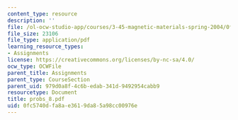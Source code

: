 ```yaml
---
content_type: resource
description: ''
file: /ol-ocw-studio-app/courses/3-45-magnetic-materials-spring-2004/0fc5740dfa8ae3619da85a98cc00976e_probs_8.pdf
file_size: 23106
file_type: application/pdf
learning_resource_types:
- Assignments
license: https://creativecommons.org/licenses/by-nc-sa/4.0/
ocw_type: OCWFile
parent_title: Assignments
parent_type: CourseSection
parent_uid: 979d0a8f-4c6b-edab-341d-9492954cabb9
resourcetype: Document
title: probs_8.pdf
uid: 0fc5740d-fa8a-e361-9da8-5a98cc00976e
---
```

